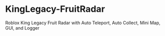 # KingLegacy-FruitRadar
Roblox King Legacy Fruit Radar with Auto Teleport, Auto Collect, Mini Map, GUI, and Logger
